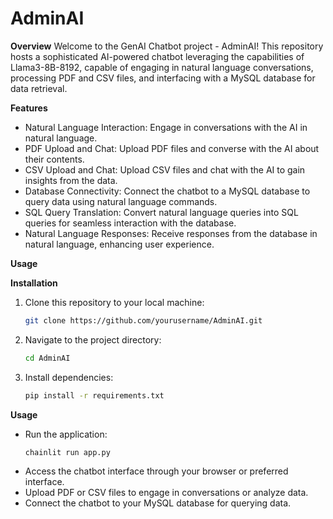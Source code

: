 # AdminAI

**Overview**
Welcome to the GenAI Chatbot project - AdminAI! This repository hosts a sophisticated AI-powered chatbot leveraging the capabilities of Llama3-8B-8192, capable of engaging in natural language conversations, processing PDF and CSV files, and interfacing with a MySQL database for data retrieval.

**Features**
- Natural Language Interaction: Engage in conversations with the AI in natural language.
- PDF Upload and Chat: Upload PDF files and converse with the AI about their contents.
- CSV Upload and Chat: Upload CSV files and chat with the AI to gain insights from the data.
- Database Connectivity: Connect the chatbot to a MySQL database to query data using natural language commands.
- SQL Query Translation: Convert natural language queries into SQL queries for seamless interaction with the database.
- Natural Language Responses: Receive responses from the database in natural language, enhancing user experience.

**Usage**

**Installation**
1. Clone this repository to your local machine:
    ```bash
    git clone https://github.com/yourusername/AdminAI.git
    ```
2. Navigate to the project directory:
    ```bash
    cd AdminAI
    ```
3. Install dependencies:
    ```bash
    pip install -r requirements.txt
    ```

**Usage**
- Run the application:
    ```bash
    chainlit run app.py
    ```
- Access the chatbot interface through your browser or preferred interface.
- Upload PDF or CSV files to engage in conversations or analyze data.
- Connect the chatbot to your MySQL database for querying data.

